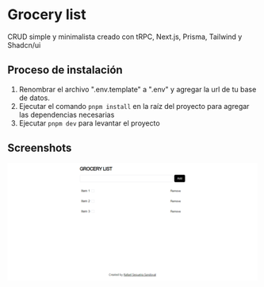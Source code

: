 # Grocery list
CRUD simple y minimalista creado con tRPC, Next.js, Prisma, Tailwind y Shadcn/ui

## Proceso de instalación
1. Renombrar el archivo ".env.template" a ".env" y agregar la url de tu base de datos.
2. Ejecutar el comando ```pnpm install``` en la raíz del proyecto para agregar las dependencias necesarias
3. Ejecutar ```pnpm dev``` para levantar el proyecto

## Screenshots
![](./public/grocery-app.png)

